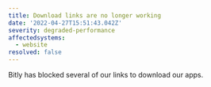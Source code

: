 ```yaml
---
title: Download links are no longer working
date: '2022-04-27T15:51:43.042Z'
severity: degraded-performance
affectedsystems:
  - website
resolved: false
---
```

Bitly has blocked several of our links to download our apps.

<!--- language code: en -->
